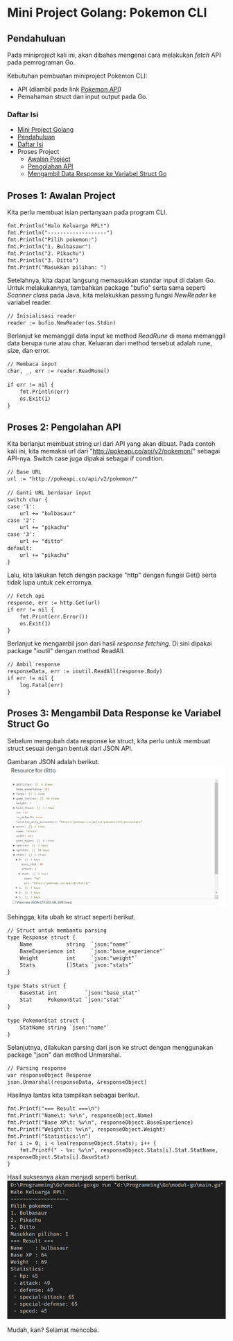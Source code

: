 # **Mini Project Golang: Pokemon CLI**

## Pendahuluan

Pada miniproject kali ini, akan dibahas mengenai cara melakukan _fetch_ API pada pemrograman Go.

Kebutuhan pembuatan miniproject Pokemon CLI:

-   API (diambil pada link [Pokemon API](http://pokeapi.co))
-   Pemahaman struct dan input output pada Go.

### Daftar Isi

-   [Mini Project Golang](#-**mini-project-golang:-pokemon-cli**)
-   [Pendahuluan](#-pendahuluan)
-   [Daftar Isi](#daftar-isi)
-   Proses Project
    -   [Awalan Project](#-proses-1:-awalan-project)
    -   [Pengolahan API](#-proses-2:-pengolahan-api)
    -   [Mengambil Data Response ke Variabel Struct Go](#-proses-3:-mengambil-data-response-ke-variabel-struct-go)

## Proses 1: Awalan Project

Kita perlu membuat isian pertanyaan pada program CLI.

```
fmt.Println("Halo Keluarga RPL!")
fmt.Println("-------------------")
fmt.Println("Pilih pokemon:")
fmt.Println("1. Bulbasaur")
fmt.Println("2. Pikachu")
fmt.Println("3. Ditto")
fmt.Printf("Masukkan pilihan: ")
```

Setelahnya, kita dapat langsung memasukkan standar input di dalam Go. Untuk melakukannya, tambahkan package "bufio" serta sama seperti _Scanner class_ pada Java, kita melakukkan passing fungsi _NewReader_ ke variabel reader.

```
// Inisialisasi reader
reader := bufio.NewReader(os.Stdin)
```

Berlanjut ke memanggil data input ke method _ReadRune_ di mana memanggil data berupa rune atau char. Keluaran dari method tersebut adalah rune, size, dan error.

```
// Membaca input
char, _, err := reader.ReadRune()

if err != nil {
    fmt.Println(err)
    os.Exit(1)
}
```

## Proses 2: Pengolahan API

Kita berlanjut membuat string url dari API yang akan dibuat. Pada contoh kali ini, kita memakai url dari "http://pokeapi.co/api/v2/pokemon/" sebagai API-nya. Switch case juga dipakai sebagai if condition.

```
// Base URL
url := "http://pokeapi.co/api/v2/pokemon/"

// Ganti URL berdasar input
switch char {
case '1':
    url += "bulbasaur"
case '2':
    url += "pikachu"
case '3':
    url += "ditto"
default:
    url += "pikachu"
}
```

Lalu, kita lakukan fetch dengan package "http" dengan fungsi Get() serta tidak lupa untuk cek errornya.

```
// Fetch api
response, err := http.Get(url)
if err != nil {
    fmt.Print(err.Error())
    os.Exit(1)
}
```

Berlanjut ke mengambil json dari hasil _response fetching_. Di sini dipakai package "ioutil" dengan method ReadAll.

```
// Ambil response
responseData, err := ioutil.ReadAll(response.Body)
if err != nil {
    log.Fatal(err)
}
```

## Proses 3: Mengambil Data Response ke Variabel Struct Go

Sebelum mengubah data response ke struct, kita perlu untuk membuat struct sesuai dengan bentuk dari JSON API.

Gambaran JSON adalah berikut.
![JSON Pokemon](img/json_pokemon.PNG)

Sehingga, kita ubah ke struct seperti berikut.

```
// Struct untuk membantu parsing
type Response struct {
	Name           string  `json:"name"`
	BaseExperience int     `json:"base_experience"`
	Weight         int     `json:"weight"`
	Stats          []Stats `json:"stats"`
}

type Stats struct {
	BaseStat int         `json:"base_stat"`
	Stat     PokemonStat `json:"stat"`
}

type PokemonStat struct {
	StatName string `json:"name"`
}
```

Selanjutnya, dilakukan parsing dari json ke struct dengan menggunakan package "json" dan method Unmarshal.

```
// Parsing response
var responseObject Response
json.Unmarshal(responseData, &responseObject)
```

Hasilnya lantas kita tampilkan sebagai berikut.

```
fmt.Printf("=== Result ===\n")
fmt.Printf("Name\t: %v\n", responseObject.Name)
fmt.Printf("Base XP\t: %v\n", responseObject.BaseExperience)
fmt.Printf("Weight\t: %v\n", responseObject.Weight)
fmt.Printf("Statistics:\n")
for i := 0; i < len(responseObject.Stats); i++ {
    fmt.Printf(" - %v: %v\n", responseObject.Stats[i].Stat.StatName, responseObject.Stats[i].BaseStat)
}
```

Hasil suksesnya akan menjadi seperti berikut.
![](img/result_pokemon.PNG)

Mudah, kan? Selamat mencoba.
